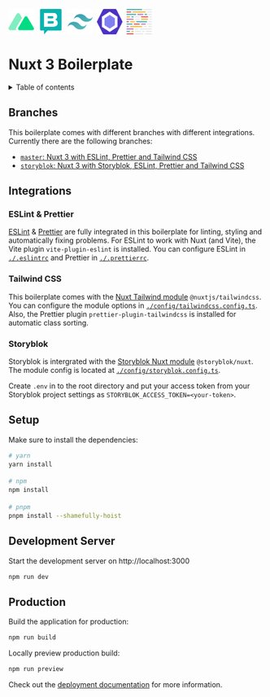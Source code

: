 <img src="./public/nuxt.svg" height="50" width="50" alt="Nuxt" />&nbsp;&nbsp;<img src="./public/storyblok.svg" height="50" width="50" class="Storyblok" />&nbsp;&nbsp;<img src="./public/tailwindcss.svg" height="50" width="50" alt="Tailwind CSS" />&nbsp;&nbsp;<img src="./public/eslint.svg" height="50" width="50" class="ESLint" />&nbsp;&nbsp;<img src="./public/prettier.svg" height="50" width="50" class="Prettier" />

# Nuxt 3 Boilerplate

<details>
  <summary>Table of contents</summary>
  
  - [Branches](#branches)
  - [Integrations](#integrations)
    - [ESLint & Prettier](#eslint--prettier)
    - [Tailwind CSS](#tailwind-css)
    - [Storyblok](#storyblok)
  - [Setup](#setup)
  - [Development Server](#development-server)
  - [Production](#production)

</details>

## Branches

This boilerplate comes with different branches with different integrations. Currently there are the following branches:

- [`master`: Nuxt 3 with ESLint, Prettier and Tailwind CSS](https://github.com/oezkancodes/thenextbit_nuxt-boilerplate/tree/master)
- [`storyblok`: Nuxt 3 with Storyblok, ESLint, Prettier and Tailwind CSS](https://github.com/oezkancodes/thenextbit_nuxt-boilerplate/tree/storyblok)

## Integrations

### ESLint & Prettier

[ESLint](https://eslint.org/) & [Prettier](https://prettier.io/) are fully integrated in this boilerplate for linting, styling and automatically fixing problems. For ESLint to work with Nuxt (and Vite), the Vite plugin `vite-plugin-eslint` is installed. You can configure ESLint in [`./.eslintrc`](./.eslintrc) and Prettier in [`./.prettierrc`](./.prettierrc).

### Tailwind CSS

This boilerplate comes with the [Nuxt Tailwind module](https://tailwindcss.nuxt.dev/) `@nuxtjs/tailwindcss`. You can configure the module options in [`./config/tailwindcss.config.ts`](./config/tailwindcss.config.ts). Also, the Prettier plugin `prettier-plugin-tailwindcss` is installed for automatic class sorting.

### Storyblok

Storyblok is intergrated with the [Storyblok Nuxt module](https://github.com/storyblok/storyblok-nuxt) `@storyblok/nuxt`. The module config is located at [`./config/storyblok.config.ts`](./config/storyblok.config.ts).

Create `.env` in to the root directory and put your access token from your Storyblok project settings as `STORYBLOK_ACCESS_TOKEN=<your-token>`.

## Setup

Make sure to install the dependencies:

```bash
# yarn
yarn install

# npm
npm install

# pnpm
pnpm install --shamefully-hoist
```

## Development Server

Start the development server on http://localhost:3000

```bash
npm run dev
```

## Production

Build the application for production:

```bash
npm run build
```

Locally preview production build:

```bash
npm run preview
```

Check out the [deployment documentation](https://nuxt.com/docs/getting-started/deployment) for more information.
